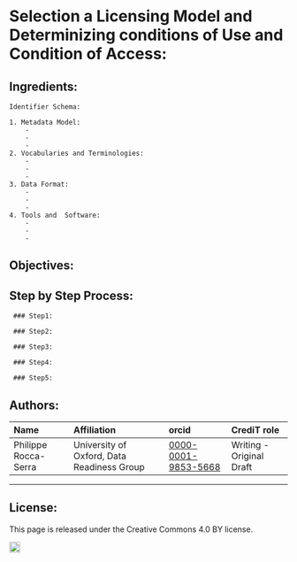 # Selection a Licensing Model and Determinizing conditions of Use and Condition of Access:



## Ingredients:

    Identifier Schema:

    1. Metadata Model:
        -
        -
        -
    2. Vocabularies and Terminologies:
        -
        -
        -
    3. Data Format:
        -
        -
        -
    4. Tools and  Software:
        -
        -
        -
        

## Objectives:

## Step by Step Process:

     ### Step1:
     
     ### Step2:
     
     ### Step3:
     
     ### Step4:
     
     ### Step5:




## Authors:

| Name | Affiliation  | orcid | CrediT role  |
| :------------- | :------------- | :------------- |:------------- |
| Philippe Rocca-Serra |  University of Oxford, Data Readiness Group| [0000-0001-9853-5668](https://orcid.org/orcid.org/0000-0001-9853-5668) | Writing - Original Draft |


___


## License:

This page is released under the Creative Commons 4.0 BY license.

<a href="https://creativecommons.org/licenses/by/4.0/"><img src="https://mirrors.creativecommons.org/presskit/buttons/80x15/png/by.png" height="20"/></a>